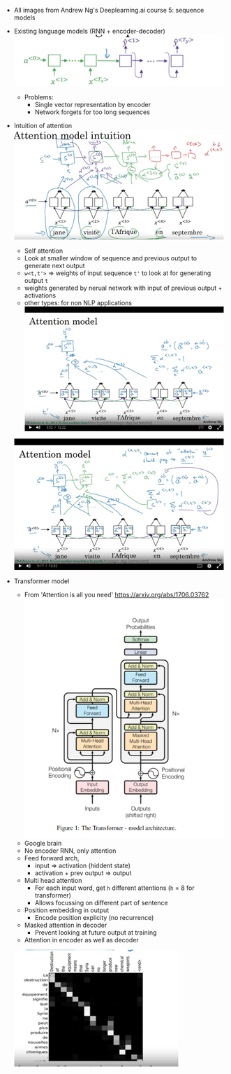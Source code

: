 - All images from Andrew Ng's Deeplearning.ai course 5: sequence models
- Existing language models (RNN + encoder-decoder)
    ![alt text](https://github.com/notitiam/ML-paper-notes/raw/master/attention%20is%20all%20you%20need/rnn.png "RNN")   
    - Problems:
        - Single vector representation by encoder
        - Network forgets for too long sequences
- Intuition of attention
    ![alt text](https://github.com/notitiam/ML-paper-notes/raw/master/attention%20is%20all%20you%20need/attention.png "RNN")   
    - Self attention
    - Look at smaller window of sequence and previous output to generate next output
    - `w<t,t'>` => weights of input sequence `t'` to look at for generating output `t`
    - weights generated by nerual network with input of previous output + activations
    - other types: for non NLP applications
    ![alt text](https://github.com/notitiam/ML-paper-notes/raw/master/attention%20is%20all%20you%20need/attention2.png "RNN")   

    ![alt text](https://github.com/notitiam/ML-paper-notes/raw/master/attention%20is%20all%20you%20need/attention-3.png "RNN")   
    
- Transformer model
    - From 'Attention is all you need' https://arxiv.org/abs/1706.03762
    ![alt text](https://github.com/notitiam/ML-paper-notes/raw/master/attention%20is%20all%20you%20need/transformer.png "RNN")   
    - Google brain
    - No encoder RNN, only attention
    - Feed forward arch, 
        - input => activation (hiddent state)
        - activation + prev output => output
    - Multi head attention
        - For each input word, get `h` different attentions (`h` = 8 for transformer)
        - Allows focussing on different part of sentence
    - Position embedding in output
        - Encode position explicity (no recurrence)
    - Masked attention in decoder
        - Prevent looking at future output at training
    - Attention in encoder as well as decoder
    
    ![alt text](https://github.com/notitiam/ML-paper-notes/raw/master/attention%20is%20all%20you%20need/attention-4.png "RNN")   
    
